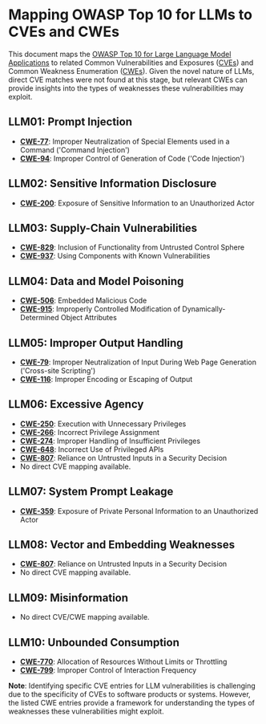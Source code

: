 # Mapping OWASP Top 10 for LLMs to CVEs and CWEs

This document maps the [OWASP Top 10 for Large Language Model Applications](https://owasp.org/www-project-top-10-for-large-language-model-applications/#) to related Common Vulnerabilities and Exposures ([CVEs](https://cve.mitre.org/)) and Common Weakness Enumeration ([CWEs](https://cwe.mitre.org/)). Given the novel nature of LLMs, direct CVE matches were not found at this stage, but relevant CWEs can provide insights into the types of weaknesses these vulnerabilities may exploit.

## LLM01: Prompt Injection

- **[CWE-77](https://cwe.mitre.org/data/definitions/77.html)**: Improper Neutralization of Special Elements used in a Command ('Command Injection')
- **[CWE-94](https://cwe.mitre.org/data/definitions/94.html)**: Improper Control of Generation of Code ('Code Injection')

## LLM02: Sensitive Information Disclosure

- **[CWE-200](https://cwe.mitre.org/data/definitions/200.html)**: Exposure of Sensitive Information to an Unauthorized Actor

## LLM03: Supply-Chain Vulnerabilities

- **[CWE-829](https://cwe.mitre.org/data/definitions/829.html)**: Inclusion of Functionality from Untrusted Control Sphere
- **[CWE-937](https://cwe.mitre.org/data/definitions/937.html)**: Using Components with Known Vulnerabilities

## LLM04: Data and Model Poisoning 

- **[CWE-506](https://cwe.mitre.org/data/definitions/506.html)**: Embedded Malicious Code
- **[CWE-915](https://cwe.mitre.org/data/definitions/915.html)**: Improperly Controlled Modification of Dynamically-Determined Object Attributes

## LLM05: Improper Output Handling

- **[CWE-79](https://cwe.mitre.org/data/definitions/79.html)**: Improper Neutralization of Input During Web Page Generation ('Cross-site Scripting')
- **[CWE-116](https://cwe.mitre.org/data/definitions/116.html)**: Improper Encoding or Escaping of Output

## LLM06: Excessive Agency

- **[CWE-250](https://cwe.mitre.org/data/definitions/250.html)**: Execution with Unnecessary Privileges
- **[CWE-266](https://cwe.mitre.org/data/definitions/266.html)**: Incorrect Privilege Assignment
- **[CWE-274](https://cwe.mitre.org/data/definitions/274.html)**: Improper Handling of Insufficient Privileges
- **[CWE-648](https://cwe.mitre.org/data/definitions/648.html)**: Incorrect Use of Privileged APIs
- **[CWE-807](https://cwe.mitre.org/data/definitions/807.html)**: Reliance on Untrusted Inputs in a Security Decision
- No direct CVE mapping available.

## LLM07: System Prompt Leakage

- **[CWE-359](https://cwe.mitre.org/data/definitions/359.html)**: Exposure of Private Personal Information to an Unauthorized Actor

## LLM08: Vector and Embedding Weaknesses 

- **[CWE-807](https://cwe.mitre.org/data/definitions/807.html)**: Reliance on Untrusted Inputs in a Security Decision
- No direct CVE mapping available.

## LLM09: Misinformation 

- No direct CVE/CWE mapping available.

## LLM10: Unbounded Consumption
- **[CWE-770](https://cwe.mitre.org/data/definitions/770.html)**: Allocation of Resources Without Limits or Throttling
- **[CWE-799](https://cwe.mitre.org/data/definitions/799.html)**: Improper Control of Interaction Frequency

**Note**: Identifying specific CVE entries for LLM vulnerabilities is challenging due to the specificity of CVEs to software products or systems. However, the listed CWE entries provide a framework for understanding the types of weaknesses these vulnerabilities might exploit.

